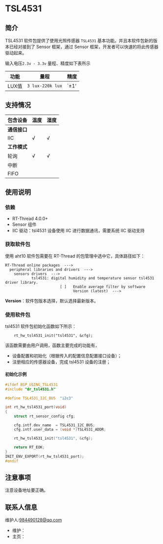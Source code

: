 # TSL4531

## 简介
TSL4531 软件包提供了使用光照传感器 `TSL4531` 基本功能。并且本软件包新的版本已经对接到了 Sensor 框架，通过 Sensor 框架，开发者可以快速的将此传感器驱动起来。

输入电压`2.3v - 3.3v` 量程、精度如下表所示

| 功能 | 量程 | 精度 |
| ---- | ---- | ---- |
| LUX值 | `3 lux-220k lux` |`±1‘|


## 支持情况

| 包含设备 | 温度 | 湿度 |
| ---- | ---- | ---- |
| **通信接口** |          |        |
| IIC      | √        | √      |
| **工作模式**     |          |        |
| 轮询             | √        | √      |
| 中断             |          |        |
| FIFO             |          |        |

## 使用说明

### 依赖

- RT-Thread 4.0.0+
- Sensor 组件
- IIC 驱动：tsl4531 设备使用 IIC 进行数据通讯，需要系统 IIC 驱动支持

### 获取软件包

使用 aht10 软件包需要在 RT-Thread 的包管理中选中它，具体路径如下：

```
RT-Thread online packages  --->
  peripheral libraries and drivers  --->
    sensors drivers  --->
            tsl4531: digital humidity and temperature sensor tsl4531 driver library. 
                         [ ]   Enable average filter by software         
                               Version (latest)  --->
```



**Version**：软件包版本选择，默认选择最新版本。

### 使用软件包

tsl4531 软件包初始化函数如下所示：

```
    rt_hw_tsl4531_init("tsl4531", &cfg);
```

该函数需要由用户调用，函数主要完成的功能有，

- 设备配置和初始化（根据传入的配置信息配置接口设备）；
- 注册相应的传感器设备，完成 tsl4531 设备的注册；

#### 初始化示例

```c
#ifdef BSP_USING_TSL4531
#include "dr_tsl4531.h"

#define TSL4531_I2C_BUS  "i2c3"

int rt_hw_tsl4531_port(void)
{
    struct rt_sensor_config cfg;

    cfg.intf.dev_name  = TSL4531_I2C_BUS;
    cfg.intf.user_data = (void *)TSL4531_ADDR;

    rt_hw_tsl4531_init("tsl4531", &cfg);

    return RT_EOK;
}
INIT_ENV_EXPORT(rt_hw_tsl4531_port);
#endif
```

## 注意事项

注意设备地址要正确。

## 联系人信息

维护人:984490128@qq.com

- 维护：
- 主页：
